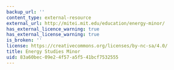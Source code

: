 ```yaml
---
backup_url: ''
content_type: external-resource
external_url: http://mitei.mit.edu/education/energy-minor/
has_external_licence_warning: true
has_external_license_warning: true
is_broken: ''
license: https://creativecommons.org/licenses/by-nc-sa/4.0/
title: Energy Studies Minor
uid: 83a60bec-09e2-4f57-a5f5-41bcf7532555
---
```

